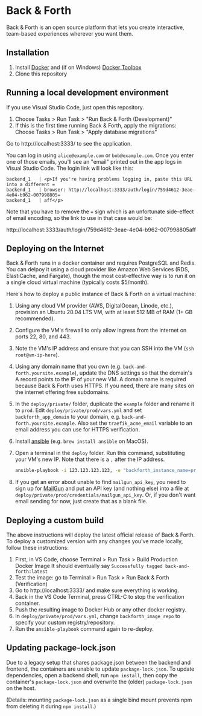 Back & Forth
============

Back & Forth is an open source platform that lets you create interactive,
team-based experiences wherever you want them.

Installation
------------

1. Install [Docker](https://www.docker.com/) and (if on Windows) [Docker Toolbox](https://docs.docker.com/toolbox/toolbox_install_windows/)
1. Clone this repository

Running a local development environment
---------------------------------------

If you use Visual Studio Code, just open this repository.

1. Choose Tasks > Run Task > "Run Back & Forth (Development)"
1. If this is the first time running Back & Forth, apply the migrations: Choose
   Tasks > Run Task > "Apply database migrations"

Go to http://localhost:3333/ to see the application.

You can log in using `alice@example.com` or `bob@example.com`. Once you enter
one of those emails, you'll see an "email" printed out in the app logs in Visual
Studio Code. The login link will look like this:

```
backend_1   | <p>If you're having problems logging in, paste this URL into a different =
backend_1   | browser: http://localhost:3333/auth/login/759d4612-3eae-4e04-b962-007998805=
backend_1   | aff</p>
```

Note that you have to remove the `=` sign which is an unfortunate side-effect of
email encoding, so the link to use in that case would be:

http://localhost:3333/auth/login/759d4612-3eae-4e04-b962-007998805aff

Deploying on the Internet
-------------------------

Back & Forth runs in a docker container and requires PostgreSQL and Redis. You
can delpoy it using a cloud provider like Amazon Web Services (RDS, ElastiCache,
and Fargate), though the most cost-effective way is to run it on a single cloud
virtual machine (typically costs $5/month).

Here's how to deploy a public instance of Back & Forth on a virtual machine:

1. Using any cloud VM provider (AWS, DigitalOcean, Linode, etc.), provision an
   Ubuntu 20.04 LTS VM, with at least 512 MB of RAM (1+ GB recommended).
1. Configure the VM's firewall to only allow ingress from the internet on ports
   22, 80, and 443.
1. Note the VM's IP address and ensure that you can SSH into the VM
   (`ssh root@vm-ip-here`).
1. Using any domain name that you own (e.g. `back-and-forth.yoursite.example`),
   update the DNS settings so that the domain's A record points to the IP of your
   new VM. A domain name is required because Back & Forth uses HTTPS. If you need,
   there are many sites on the internet offering free subdomains.

1. In the `deploy/private/` folder, duplicate the `example` folder and rename it
   to `prod`. Edit `deploy/private/prod/vars.yml` and set `backforth_app_domain`
   to your domain, e.g. `back-and-forth.yoursite.example`. Also set the
   `traefik_acme_email` variable to an email address you can use for HTTPS
   verification.
1. Install [ansible](https://docs.ansible.com/ansible/latest/installation_guide/intro_installation.html)
   (e.g. `brew install ansible` on MacOS).
1. Open a terminal in the `deploy` folder. Run this command, substituting your
   VM's new IP. Note that there is a `,` after the IP address.

   ```sh
   ansible-playbook -i 123.123.123.123, -e "backforth_instance_name=prod" playbook.yml
   ```
1. If you get an error about unable to find `mailgun_api_key`, you need to sign
   up for [MailGun](https://www.mailgun.com/) and put an API key (and nothing
   else) into a file at `deploy/private/prod/credentials/mailgun_api_key`. Or,
   if you don't want email sending for now, just create that as a blank file.

Deploying a custom build
------------------------

The above instructions will deploy the latest official release of Back & Forth.
To deploy a customized version with any changes you've made locally, follow
these instructions:

1. First, in VS Code, choose Terminal > Run Task > Build Production Docker Image
   It should eventually say `Successfully tagged back-and-forth:latest`
1. Test the image: go to Terminal > Run Task > Run Back & Forth (Verification)
1. Go to http://localhost:3333/ and make sure everything is working.
1. Back in the VS Code Terminal, press CTRL-C to stop the verification container.
1. Push the resulting image to Docker Hub or any other docker registry.
1. In `deploy/private/prod/vars.yml`, change `backforth_image_repo` to specify
   your custom registry/repository.
1. Run the `ansible-playbook` command again to re-deploy.

Updating package-lock.json
--------------------------

Due to a legacy setup that shares package.json between the backend and frontend,
the containers are unable to update `package-lock.json`. To update dependencies,
open a backend shell, run `npm install`, then copy the container's
`package-lock.json` and overwrite the (older) `package-lock.json` on the host.

(Details: mounting `package-lock.json` as a single bind mount prevents npm
from deleting it during `npm install`.)

